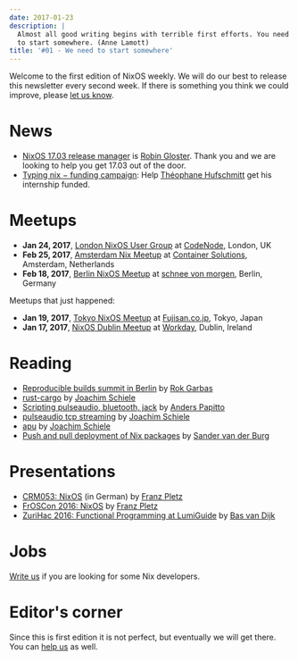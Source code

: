 ```yaml
---
date: 2017-01-23
description: |
  Almost all good writing begins with terrible first efforts. You need
  to start somewhere. (Anne Lamott)
title: '#01 - We need to start somewhere'
---
```


Welcome to the first edition of NixOS weekly. We will do our best to
release this newsletter every second week. If there is something you
think we could improve, please [let us
know](https://github.com/nixos/nixos-weekly/issues/new).

# News

- [NixOS 17.03 release
  manager](https://www.mail-archive.com/nix-dev@lists.science.uu.nl/msg30128.html)
  is [Robin Gloster](https://twitter.com/globinXX). Thank you and we
  are looking to help you get 17.03 out of the door.
- [Typing nix − funding
  campaign](https://www.gofundme.com/typing-nix): Help [Théophane
  Hufschmitt](http://lists.science.uu.nl/pipermail/nix-dev/2017-January/022486.html)
  get his internship funded.

# Meetups

- **Jan 24, 2017**, [London NixOS User
  Group](https://www.meetup.com/NixOS-London/events/236255144/) at
  [CodeNode](https://maps.google.com/maps?f=q&hl=en&q=10+South+Pl%2C+London%2C+gb),
  London, UK
- **Feb 25, 2017**, [Amsterdam Nix
  Meetup](https://www.meetup.com/Amsterdam-Nix-Meetup/events/232753333/)
  at [Container
  Solutions](https://maps.google.com/maps?f=q&hl=en&q=de+Ruyterkade+142-143%2C+Amsterdam%2C+nl),
  Amsterdam, Netherlands
- **Feb 18, 2017**, [Berlin NixOS
  Meetup](https://www.meetup.com/Berlin-NixOS-Meetup/events/237045577/)
  at [schnee von
  morgen](https://maps.google.com/maps?f=q&hl=en&q=Kiefholzstrasse+1%2C+12435+Berlin%2C+Berlin%2C+de),
  Berlin, Germany

Meetups that just happened:

- **Jan 19, 2017**, [Tokyo NixOS
  Meetup](https://www.meetup.com/Tokyo-NixOS-Meetup/events/236690331/)
  at [Fujisan.co.jp](http://www.fujisan.co.jp), Tokyo, Japan
- **Jan 17, 2017**, [NixOS Dublin
  Meetup](https://www.meetup.com/NixOS-Dublin/events/236649896) at
  [Workday](https://maps.google.com/maps?f=q&hl=en&q=Kings+Building%2C+May+Lane%2C+Smithfield%2C+Dublin+7%2C+Dublin%2C+ie),
  Dublin, Ireland

# Reading

- [Reproducible builds summit in
  Berlin](https://garbas.si/2016/reproducible-builds-summit-in-berlin.html)
  by [Rok Garbas](https://twitter.com/garbas)
- [rust-cargo](https://lastlog.de/blog/posts/rust-cargo.html) by
  [Joachim Schiele](https://github.com/qknight)
- [Scripting pulseaudio, bluetooth,
  jack](http://anderspapitto.com/posts/2016-11-07-scripting_pulseaudio_bluetooth_jack.html)
  by [Anders Papitto](https://github.com/anderspapitto)
- [pulseaudio tcp
  streaming](https://lastlog.de/blog/posts/pulseaudio_tcp_streaming.html)
  by [Joachim Schiele](https://github.com/qknight)
- [apu](https://lastlog.de/blog/posts/apu.html) by [Joachim
  Schiele](https://github.com/qknight)
- [Push and pull deployment of Nix
  packages](http://sandervanderburg.blogspot.com/2016/10/push-and-pull-deployment-of-nix-packages.html)
  by [Sander van der Burg](https://github.com/svanderburg)

# Presentations

- [CRM053: NixOS](http://wiki.muc.ccc.de/radio:53) (in German) by
  [Franz Pletz](https://twitter.com/fpletz)
- [FrOSCon 2016: NixOS](https://media.ccc.de/v/froscon2016-1830-nixos)
  by [Franz Pletz](https://twitter.com/fpletz)
- [ZuriHac 2016: Functional Programming at
  LumiGuide](https://youtu.be/IKznN_TYjZk?t=1580) by [Bas van
  Dijk](https://github.com/basvandijk)

# Jobs

[Write us](https://github.com/NixOS/nixos-weekly/issues/new) if you are
looking for some Nix developers.

# Editor\'s corner

Since this is first edition it is not perfect, but eventually we will
get there. You can [help
us](https://github.com/nixos/nixos-weekly#want-to-help-shape-nixos-weekly)
as well.
